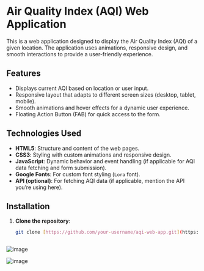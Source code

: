 # Air Quality Index (AQI) Web Application

This is a web application designed to display the Air Quality Index (AQI) of a given location. The application uses animations, responsive design, and smooth interactions to provide a user-friendly experience.

## Features
- Displays current AQI based on location or user input.
- Responsive layout that adapts to different screen sizes (desktop, tablet, mobile).
- Smooth animations and hover effects for a dynamic user experience.
- Floating Action Button (FAB) for quick access to the form.

## Technologies Used
- **HTML5**: Structure and content of the web pages.
- **CSS3**: Styling with custom animations and responsive design.
- **JavaScript**: Dynamic behavior and event handling (if applicable for AQI data fetching and form submission).
- **Google Fonts**: For custom font styling (`Lora` font).
- **API (optional)**: For fetching AQI data (if applicable, mention the API you’re using here).

## Installation

1. **Clone the repository**:

   ```bash
   git clone [https://github.com/your-username/aqi-web-app.git](https://github.com/Vishnu-comp/claimzippy.git)



![image](https://github.com/user-attachments/assets/4241b59b-5d82-4486-969a-5449d83b2c1f)


![image](https://github.com/user-attachments/assets/e8fd56ba-60f7-47e1-b8c4-958868cd2002)

